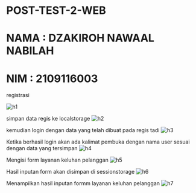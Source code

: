 # POST-TEST-2-WEB
# NAMA : DZAKIROH NAWAAL NABILAH
# NIM  : 2109116003
registrasi

![h1](https://user-images.githubusercontent.com/119152980/227730826-5cab288e-8904-48ce-a9f8-cf54659ce60d.png)

simpan data regis ke localstorage
![h2](https://user-images.githubusercontent.com/119152980/227730866-48c9ab20-5ec9-4401-9456-0cac44338245.png)

kemudian login dengan data yang telah dibuat pada regis tadi
![h3](https://user-images.githubusercontent.com/119152980/227730902-6ecf87f2-f39d-42eb-9ced-c37493b2c379.png)

Ketika berhasil login akan ada kalimat pembuka dengan nama user sesuai dengan data yang tersimpan
![h4](https://user-images.githubusercontent.com/119152980/227730963-de834da3-6573-479e-b916-758887914360.png)

Mengisi form layanan keluhan pelanggan
![h5](https://user-images.githubusercontent.com/119152980/227730996-317b79cf-a22f-4ae3-ba9d-53ec98bb1c9c.png)

Hasil inputan form akan disimpan di sessionstorage
![h6](https://user-images.githubusercontent.com/119152980/227731049-818a73d3-f46d-4b47-b0b6-0b6ec77b1c10.png)

Menampilkan hasil inputan formm layanan keluhan pelanggan
![h7](https://user-images.githubusercontent.com/119152980/227731084-747feddb-585c-402e-bdf8-2d3816c43f82.png)
